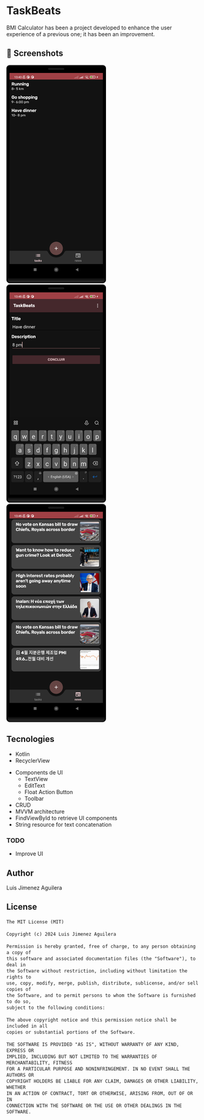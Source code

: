 # TaskBeats
BMI Calculator has been a project developed to enhance the user experience of a previous one; it has been an improvement.



## :camera_flash: Screenshots
<!-- You can add more screenshots here if you like -->
<img src="/result/Screenshot_20240501_134451.png" width="260">&emsp;<img src="/result/Screenshot_20240501_134527.png" width="260">&emsp;<img src="/result/Screenshot_20240501_134602.png" width="260">

## Tecnologies
* Kotlin
* RecyclerView
- Components de UI
    - TextView
    - EditText
    - Float Action Button
    - Toolbar
- CRUD
- MVVM architecture
- FindViewById to retrieve UI components
- String resource for text concatenation


### TODO
- Improve UI

## Author
Luis Jimenez Aguilera

## License
```
The MIT License (MIT)

Copyright (c) 2024 Luis Jimenez Aguilera

Permission is hereby granted, free of charge, to any person obtaining a copy of
this software and associated documentation files (the "Software"), to deal in
the Software without restriction, including without limitation the rights to
use, copy, modify, merge, publish, distribute, sublicense, and/or sell copies of
the Software, and to permit persons to whom the Software is furnished to do so,
subject to the following conditions:

The above copyright notice and this permission notice shall be included in all
copies or substantial portions of the Software.

THE SOFTWARE IS PROVIDED "AS IS", WITHOUT WARRANTY OF ANY KIND, EXPRESS OR
IMPLIED, INCLUDING BUT NOT LIMITED TO THE WARRANTIES OF MERCHANTABILITY, FITNESS
FOR A PARTICULAR PURPOSE AND NONINFRINGEMENT. IN NO EVENT SHALL THE AUTHORS OR
COPYRIGHT HOLDERS BE LIABLE FOR ANY CLAIM, DAMAGES OR OTHER LIABILITY, WHETHER
IN AN ACTION OF CONTRACT, TORT OR OTHERWISE, ARISING FROM, OUT OF OR IN
CONNECTION WITH THE SOFTWARE OR THE USE OR OTHER DEALINGS IN THE SOFTWARE.
```
